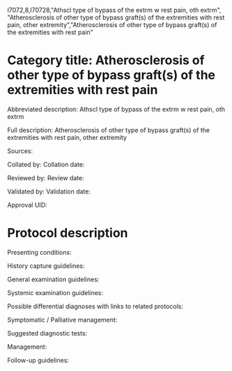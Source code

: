 I7072,8,I70728,"Athscl type of bypass of the extrm w rest pain, oth extrm", "Atherosclerosis of other type of bypass graft(s) of the extremities with rest pain, other extremity","Atherosclerosis of other type of bypass graft(s) of the extremities with rest pain"
# Category title: Atherosclerosis of other type of bypass graft(s) of the extremities with rest pain

Abbreviated description: Athscl type of bypass of the extrm w rest pain, oth extrm

Full description: Atherosclerosis of other type of bypass graft(s) of the extremities with rest pain, other extremity

Sources:

Collated by:
Collation date:

Reviewed by:
Review date:

Validated by:
Validation date:

Approval UID:

# Protocol description

Presenting conditions:

History capture guidelines:

General examination guidelines:

Systemic examination guidelines:

Possible differential diagnoses with links to related protocols:

Symptomatic / Palliative management:

Suggested diagnostic tests:

Management:

Follow-up guidelines:
